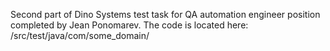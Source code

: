 Second part of Dino Systems test task for QA automation engineer position completed by Jean Ponomarev.
The code is located here: /src/test/java/com/some_domain/
